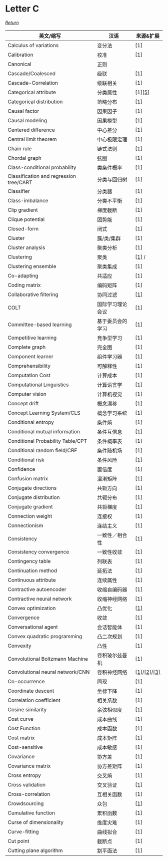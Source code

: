# Letter C
[*Return*](https://github.com/SyncedAI00/Artificial-Intelligence-Terminology/blob/master/README.md)

英文/缩写|汉语|来源&扩展
---|---|---
Calculus of variations|变分法|[1]
Calibration|校准|[1]
Canonical | 正则 |
Cascade/Coalesced|级联|[1]
Cascade-Correlation|级联相关|[1]
Categorical attribute|分类属性|[1][[5]](https://developers.google.cn/machine-learning/glossary/?hl=zh-CN)
Categorical distribution|范畴分布|[1]
Causal factor|因果因子|[1]
Causal modeling|因果模型|[1]
Centered difference|中心差分|[1]
Central limit theorem|中心极限定理|[1]
Chain rule|链式法则|[1]
Chordal graph|弦图|[1]
Class-conditional probability|类条件概率|[1]
Classification and regression tree/CART|分类与回归树|[1]
Classifier|分类器|[1]
Class-imbalance|分类不平衡|[1]
Clip gradient|梯度截断|[1]
Clique potential|团势能|[1]
Closed-form|闭式|[1]
Cluster|簇/类/集群|[1]
Cluster analysis|聚类分析|[1]
Clustering|聚类|[[1]](https://www.jiqizhixin.com/articles/2018-01-09) /
Clustering ensemble|聚类集成|[1]
Co-adapting|共适应|[1]
Coding matrix|编码矩阵|[1]
Collaborative filtering|协同过滤|[[1]](https://www.jiqizhixin.com/articles/2017-12-23-2)
COLT|国际学习理论会议|[1]
Committee-based learning	|基于委员会的学习|[1]
Competitive learning	|竞争型学习|[1]
Complete graph|完全图|[1]
Component learner	|组件学习器|[1]
Comprehensibility	|可解释性|[1]
Computation Cost|	计算成本|[1]
Computational Linguistics|	计算语言学|[1]
Computer vision|	计算机视觉|[1]
Concept drift|	概念漂移|[1]
Concept Learning System/CLS|	概念学习系统|[1]
Conditional entropy|条件熵|[1]
Conditional mutual information|	条件互信息|[1]
Conditional Probability Table/CPT|	条件概率表|[1]
Conditional random field/CRF|	条件随机场|[1]
Conditional risk |	条件风险|[1]
Confidence|	置信度|[1]
Confusion matrix	|混淆矩阵|[1]
Conjugate directions|共轭方向|[1]
Conjugate distribution|共轭分布|[1]
Conjugate gradient|共轭梯度|[1]
Connection weight	|连接权|[1]
Connectionism	|连结主义|[1]
Consistency	|一致性／相合性|[1]
Consistency convergence|一致性收敛|[1]
Contingency table	|列联表|[1]
Continuation method|延拓法|[1]
Continuous attribute	|连续属性|[1]
Contractive autoencoder|收缩自编码器|[1]
Contractive neural network|收缩神经网络|[1]
Convex optimization|凸优化|[[1]](https://www.jiqizhixin.com/articles/2017-12-29-4)
Convergence|	收敛|[1]
Conversational agent	|会话智能体|[1]
Convex quadratic programming 	|凸二次规划|[1]
Convexity|	凸性|[1]
Convolutional Boltzmann Machine|卷积玻尔兹曼机|[1]
Convolutional neural network/CNN|	卷积神经网络|[[1]](https://www.jiqizhixin.com/articles/2017-12-19-8)/[[2]](https://www.jiqizhixin.com/articles/2018-01-08-6)/[[3]](https://www.jiqizhixin.com/articles/2017-12-18-2)
Co-occurrence	|同现|[1]
Coordinate descent|坐标下降|[1]
Correlation coefficient	|相关系数|[1]
Cosine similarity|余弦相似度|[1]
Cost curve	|成本曲线|[1]
Cost Function	|成本函数|[1]
Cost matrix	|成本矩阵|[1]
Cost-sensitive	|成本敏感|[1]
Covariance|协方差|[1]
Covariance matrix|协方差矩阵|[1]
Cross entropy|	交叉熵|[1]
Cross validation	|交叉验证|[[1]](https://www.jiqizhixin.com/articles/2017-10-16-4)
Cross-correlation|互相关函数|[1]
Crowdsourcing	|众包|[[1]](https://www.jiqizhixin.com/articles/2017-12-28-2)
Cumulative function|累积函数|[1]
Curse of dimensionality|维度灾难|[1]
Curve-fitting|曲线拟合|[1]
Cut point	|截断点|[1]
Cutting plane algorithm |	割平面法|[1]

